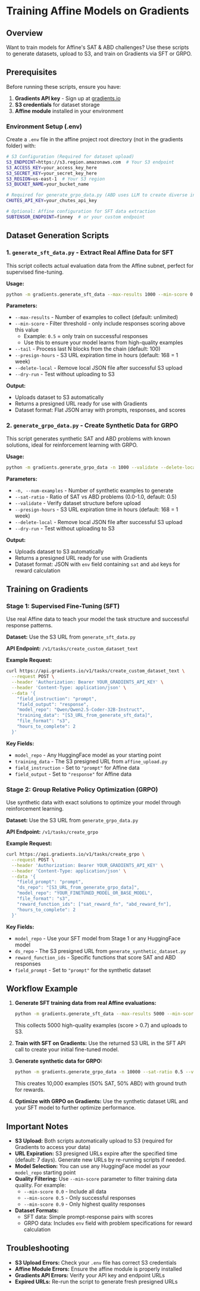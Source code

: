 # Training Affine Models on Gradients

## Overview

Want to train models for Affine's SAT & ABD challenges? Use these scripts to generate datasets, upload to S3, and train on Gradients via SFT or GRPO.

## Prerequisites

Before running these scripts, ensure you have:

1. **Gradients API key** - Sign up at [gradients.io](https://gradients.io)
2. **S3 credentials** for dataset storage
3. **Affine module** installed in your environment

### Environment Setup (.env)

Create a `.env` file in the affine project root directory (not in the gradients folder) with:

```bash
# S3 Configuration (Required for dataset upload)
S3_ENDPOINT=https://s3.region.amazonaws.com  # Your S3 endpoint
S3_ACCESS_KEY=your_access_key_here
S3_SECRET_KEY=your_secret_key_here
S3_REGION=us-east-1  # Your S3 region
S3_BUCKET_NAME=your_bucket_name

# Required for generate_grpo_data.py (ABD uses LLM to create diverse inputs)
CHUTES_API_KEY=your_chutes_api_key

# Optional: Affine configuration for SFT data extraction
SUBTENSOR_ENDPOINT=finney  # or your custom endpoint
```

## Dataset Generation Scripts

### 1. `generate_sft_data.py` - Extract Real Affine Data for SFT

This script collects actual evaluation data from the Affine subnet, perfect for supervised fine-tuning.

**Usage:**
```bash
python -m gradients.generate_sft_data --max-results 1000 --min-score 0.5 --delete-local
```

**Parameters:**
- `--max-results` - Number of examples to collect (default: unlimited)
- `--min-score` - Filter threshold - only include responses scoring above this value
  - Example: `0.5` = only train on successful responses
  - Use this to ensure your model learns from high-quality examples
- `--tail` - Process last N blocks from the chain (default: 100)
- `--presign-hours` - S3 URL expiration time in hours (default: 168 = 1 week)
- `--delete-local` - Remove local JSON file after successful S3 upload
- `--dry-run` - Test without uploading to S3

**Output:** 
- Uploads dataset to S3 automatically
- Returns a presigned URL ready for use with Gradients
- Dataset format: Flat JSON array with prompts, responses, and scores

### 2. `generate_grpo_data.py` - Create Synthetic Data for GRPO

This script generates synthetic SAT and ABD problems with known solutions, ideal for reinforcement learning with GRPO.

**Usage:**
```bash
python -m gradients.generate_grpo_data -n 1000 --validate --delete-local
```

**Parameters:**
- `-n, --num-examples` - Number of synthetic examples to generate
- `--sat-ratio` - Ratio of SAT vs ABD problems (0.0-1.0, default: 0.5)
- `--validate` - Verify dataset structure before upload
- `--presign-hours` - S3 URL expiration time in hours (default: 168 = 1 week)
- `--delete-local` - Remove local JSON file after successful S3 upload
- `--dry-run` - Test without uploading to S3

**Output:**
- Uploads dataset to S3 automatically
- Returns a presigned URL ready for use with Gradients
- Dataset format: JSON with `env` field containing `sat` and `abd` keys for reward calculation

## Training on Gradients

### Stage 1: Supervised Fine-Tuning (SFT)

Use real Affine data to teach your model the task structure and successful response patterns.

**Dataset:** Use the S3 URL from `generate_sft_data.py`

**API Endpoint:** `/v1/tasks/create_custom_dataset_text`

**Example Request:**
```bash
curl https://api.gradients.io/v1/tasks/create_custom_dataset_text \
  --request POST \
  --header 'Authorization: Bearer YOUR_GRADIENTS_API_KEY' \
  --header 'Content-Type: application/json' \
  --data '{
    "field_instruction": "prompt",
    "field_output": "response",
    "model_repo": "Qwen/Qwen2.5-Coder-32B-Instruct",
    "training_data": "[S3_URL_from_generate_sft_data]",
    "file_format": "s3",
    "hours_to_complete": 2
  }'
```

**Key Fields:**
- `model_repo` - Any HuggingFace model as your starting point
- `training_data` - The S3 presigned URL from `affine_upload.py`
- `field_instruction` - Set to `"prompt"` for Affine data
- `field_output` - Set to `"response"` for Affine data

### Stage 2: Group Relative Policy Optimization (GRPO)

Use synthetic data with exact solutions to optimize your model through reinforcement learning.

**Dataset:** Use the S3 URL from `generate_grpo_data.py`

**API Endpoint:** `/v1/tasks/create_grpo`

**Example Request:**
```bash
curl https://api.gradients.io/v1/tasks/create_grpo \
  --request POST \
  --header 'Authorization: Bearer YOUR_GRADIENTS_API_KEY' \
  --header 'Content-Type: application/json' \
  --data '{
    "field_prompt": "prompt",
    "ds_repo": "[S3_URL_from_generate_grpo_data]",
    "model_repo": "YOUR_FINETUNED_MODEL_OR_BASE_MODEL",
    "file_format": "s3",
    "reward_function_ids": ["sat_reward_fn", "abd_reward_fn"],
    "hours_to_complete": 2
  }'
```

**Key Fields:**
- `model_repo` - Use your SFT model from Stage 1 or any HuggingFace model
- `ds_repo` - The S3 presigned URL from `generate_synthetic_dataset.py`
- `reward_function_ids` - Specific functions that score SAT and ABD responses
- `field_prompt` - Set to `"prompt"` for the synthetic dataset

## Workflow Example

1. **Generate SFT training data from real Affine evaluations:**
   ```bash
   python -m gradients.generate_sft_data --max-results 5000 --min-score 0.7 --delete-local
   ```
   This collects 5000 high-quality examples (score > 0.7) and uploads to S3.

2. **Train with SFT on Gradients:**
   Use the returned S3 URL in the SFT API call to create your initial fine-tuned model.

3. **Generate synthetic data for GRPO:**
   ```bash
   python -m gradients.generate_grpo_data -n 10000 --sat-ratio 0.5 --validate --delete-local
   ```
   This creates 10,000 examples (50% SAT, 50% ABD) with ground truth for rewards.

4. **Optimize with GRPO on Gradients:**
   Use the synthetic dataset URL and your SFT model to further optimize performance.

## Important Notes

- **S3 Upload:** Both scripts automatically upload to S3 (required for Gradients to access your data)
- **URL Expiration:** S3 presigned URLs expire after the specified time (default: 7 days). Generate new URLs by re-running scripts if needed.
- **Model Selection:** You can use any HuggingFace model as your `model_repo` starting point
- **Quality Filtering:** Use `--min-score` parameter to filter training data quality. For example:
  - `--min-score 0.0` - Include all data
  - `--min-score 0.5` - Only successful responses
  - `--min-score 0.9` - Only highest quality responses
- **Dataset Formats:**
  - SFT data: Simple prompt-response pairs with scores
  - GRPO data: Includes `env` field with problem specifications for reward calculation

## Troubleshooting

- **S3 Upload Errors:** Check your `.env` file has correct S3 credentials
- **Affine Module Errors:** Ensure the affine module is properly installed
- **Gradients API Errors:** Verify your API key and endpoint URLs
- **Expired URLs:** Re-run the script to generate fresh presigned URLs
